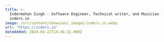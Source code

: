 ```yaml
---
title: >-
  Indermohan Singh - Software Engineer, Technical writer, and Musician -
  inders.in
image: /src/content/showcase/_images/inders.in.webp
url: 'https://inders.in'
dateAdded: 2024-04-22T14:46:32.000Z
---
```


